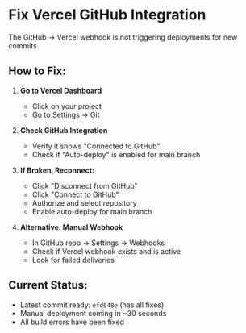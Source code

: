 # Fix Vercel GitHub Integration

The GitHub → Vercel webhook is not triggering deployments for new commits.

## How to Fix:

1. **Go to Vercel Dashboard**
   - Click on your project
   - Go to Settings → Git
   
2. **Check GitHub Integration**
   - Verify it shows "Connected to GitHub"
   - Check if "Auto-deploy" is enabled for main branch
   
3. **If Broken, Reconnect:**
   - Click "Disconnect from GitHub"
   - Click "Connect to GitHub" 
   - Authorize and select repository
   - Enable auto-deploy for main branch

4. **Alternative: Manual Webhook**
   - In GitHub repo → Settings → Webhooks
   - Check if Vercel webhook exists and is active
   - Look for failed deliveries

## Current Status:
- Latest commit ready: `efd048e` (has all fixes)
- Manual deployment coming in ~30 seconds
- All build errors have been fixed